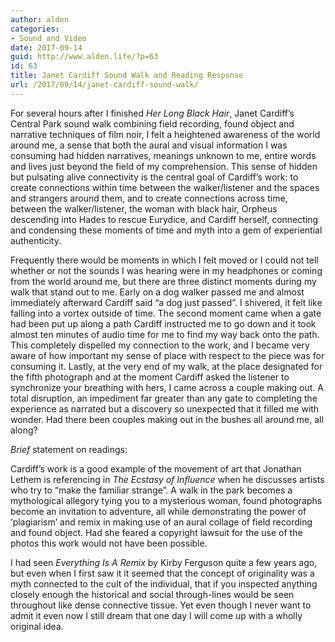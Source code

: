 ```yaml
---
author: alden
categories:
- Sound and Video
date: 2017-09-14
guid: http://www.alden.life/?p=63
id: 63
title: Janet Cardiff Sound Walk and Reading Response
url: /2017/09/14/janet-cardiff-sound-walk/
---
```


For several hours after I finished _Her Long Black Hair_, Janet Cardiff&#8217;s Central Park sound walk combining field recording, found object and narrative techniques of film noir, I felt a heightened awareness of the world around me, a sense that both the aural and visual information I was consuming had hidden narratives, meanings unknown to me, entire words and lives just beyond the field of my comprehension. This sense of hidden but pulsating alive connectivity is the central goal of Cardiff&#8217;s work: to create connections within time between the walker/listener and the spaces and strangers around them, and to create connections across time, between the walker/listener, the woman with black hair, Orpheus descending into Hades to rescue Eurydice, and Cardiff herself, connecting and condensing these moments of time and myth into a gem of experiential authenticity.

Frequently there would be moments in which I felt moved or I could not tell whether or not the sounds I was hearing were in my headphones or coming from the world around me, but there are three distinct moments during my walk that stand out to me. Early on a dog walker passed me and almost immediately afterward Cardiff said &#8220;a dog just passed&#8221;. I shivered, it felt like falling into a vortex outside of time. The second moment came when a gate had been put up along a path Cardiff instructed me to go down and it took almost ten minutes of audio time for me to find my way back onto the path.  This completely dispelled my connection to the work, and I became very aware of how important my sense of place with respect to the piece was for consuming it. Lastly, at the very end of my walk, at the place designated for the fifth photograph and at the moment Cardiff asked the listener to synchronize your breathing with hers, I came across a couple making out. A total disruption, an impediment far greater than any gate to completing the experience as narrated but a discovery so unexpected that it filled me with wonder. Had there been couples making out in the bushes all around me, all along?

_Brief_ statement on readings:

Cardiff&#8217;s work is a good example of the movement of art that Jonathan Lethem is referencing in _The Ecstasy of Influence_ when he discusses artists who try to &#8220;make the familiar strange&#8221;. A walk in the park becomes a mythological allegory tying you to a mysterious woman, found photographs become an invitation to adventure, all while demonstrating the power of &#8216;plagiarism&#8217; and remix in making use of an aural collage of field recording and found object. Had she feared a copyright lawsuit for the use of the photos this work would not have been possible.

I had seen _Everything Is A Remix_ by Kirby Ferguson quite a few years ago, but even when I first saw it it seemed that the concept of originality was a myth connected to the cult of the individual, that if you inspected anything closely enough the historical and social through-lines would be seen throughout like dense connective tissue. Yet even though I never want to admit it even now I still dream that one day I will come up with a wholly original idea.
